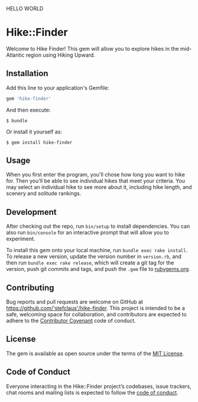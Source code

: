 HELLO WORLD 

# Hike::Finder

Welcome to Hike Finder! This gem will allow you to explore hikes in the mid-Atlantic region using Hiking Upward. 

## Installation

Add this line to your application's Gemfile:

```ruby
gem 'hike-finder'
```

And then execute:

    $ bundle

Or install it yourself as:

    $ gem install hike-finder

## Usage

When you first enter the program, you'll chose how long you want to hike for. Then you'll be able to see individual hikes that meet your criteria. You may select an individual hike to see more about it, including hike length, and scenery and solitude rankings.

## Development

After checking out the repo, run `bin/setup` to install dependencies. You can also run `bin/console` for an interactive prompt that will allow you to experiment.

To install this gem onto your local machine, run `bundle exec rake install`. To release a new version, update the version number in `version.rb`, and then run `bundle exec rake release`, which will create a git tag for the version, push git commits and tags, and push the `.gem` file to [rubygems.org](https://rubygems.org).

## Contributing

Bug reports and pull requests are welcome on GitHub at https://github.com/'stefclaus'/hike-finder. This project is intended to be a safe, welcoming space for collaboration, and contributors are expected to adhere to the [Contributor Covenant](http://contributor-covenant.org) code of conduct.

## License

The gem is available as open source under the terms of the [MIT License](https://opensource.org/licenses/MIT).

## Code of Conduct

Everyone interacting in the Hike::Finder project’s codebases, issue trackers, chat rooms and mailing lists is expected to follow the [code of conduct](https://github.com/'stefclaus'/hike-finder/blob/master/CODE_OF_CONDUCT.md).

